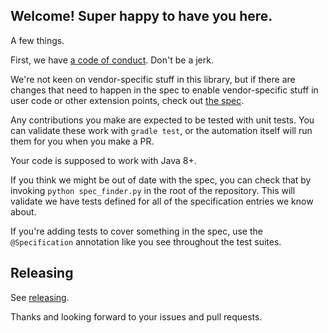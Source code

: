 ## Welcome! Super happy to have you here.

A few things.

First, we have [a code of
conduct](https://github.com/open-feature/.github/blob/main/CODE_OF_CONDUCT.md). Don't
be a jerk.

We're not keen on vendor-specific stuff in this library, but if there are changes that need to happen in the spec to enable vendor-specific stuff in user code or other extension points, check out [the spec](https://github.com/open-feature/spec).

Any contributions you make are expected to be tested with unit tests. You can validate these work with `gradle test`, or the automation itself will run them for you when you make a PR.

Your code is supposed to work with Java 8+.

If you think we might be out of date with the spec, you can check that by invoking `python spec_finder.py` in the root of the repository. This will validate we have tests defined for all of the specification entries we know about.

If you're adding tests to cover something in the spec, use the `@Specification` annotation like you see throughout the test suites.

## Releasing

See [releasing](./docs/release.md).

Thanks and looking forward to your issues and pull requests.
